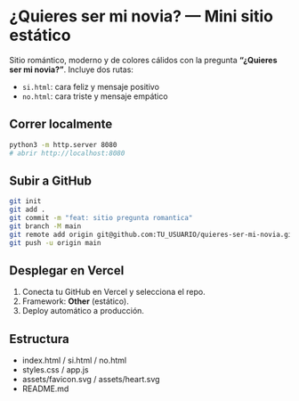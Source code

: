 # ¿Quieres ser mi novia? — Mini sitio estático

Sitio romántico, moderno y de colores cálidos con la pregunta **“¿Quieres ser mi novia?”**. Incluye dos rutas:
- `si.html`: cara feliz y mensaje positivo
- `no.html`: cara triste y mensaje empático

## Correr localmente
```bash
python3 -m http.server 8080
# abrir http://localhost:8080
```

## Subir a GitHub
```bash
git init
git add .
git commit -m "feat: sitio pregunta romantica"
git branch -M main
git remote add origin git@github.com:TU_USUARIO/quieres-ser-mi-novia.git
git push -u origin main
```

## Desplegar en Vercel
1) Conecta tu GitHub en Vercel y selecciona el repo.  
2) Framework: **Other** (estático).  
3) Deploy automático a producción.

## Estructura
- index.html / si.html / no.html
- styles.css / app.js
- assets/favicon.svg / assets/heart.svg
- README.md

